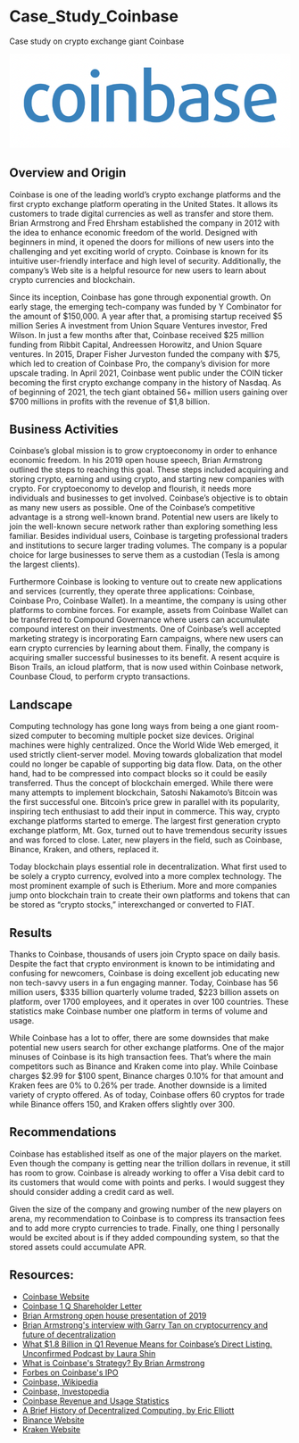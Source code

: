 # Case_Study_Coinbase
Case study on crypto exchange giant Coinbase

![](Images/logo.png)

## Overview and Origin

Coinbase is one of the leading world’s crypto exchange platforms and the first crypto exchange platform operating in the United States. It allows its customers to trade digital currencies as well as transfer and store them. Brian Armstrong and Fred Ehrsham established the company in 2012 with the idea to enhance economic freedom of the world. Designed with beginners in mind, it opened the doors for millions of new users into the challenging and yet exciting world of crypto. Coinbase is known for its intuitive user-friendly interface and high level of security. Additionally, the company’s Web site is a helpful resource for new users to learn about crypto currencies and blockchain. 
 
Since its inception, Coinbase has gone through exponential growth. On early stage, the emerging tech-company was funded by Y Combinator for the amount of $150,000. A year after that, a promising startup received $5 million Series A investment from Union Square Ventures investor, Fred Wilson. In just a few months after that, Coinbase received $25 million funding from Ribbit Capital, Andreessen Horowitz, and Union Square ventures. In 2015, Draper Fisher Jurveston funded the company with $75, which led to creation of Coinbase Pro, the company’s division for more upscale trading. In April 2021, Coinbase went public under the COIN ticker becoming the first crypto exchange company in the history of Nasdaq. As of beginning of 2021, the tech giant obtained 56+ million users gaining over $700 millions in profits with the revenue of $1,8 billion.  

## Business Activities

Coinbase’s global mission is to grow cryptoeconomy in order to enhance economic freedom. In his 2019 open house speech, Brian Armstrong outlined the steps to reaching this goal. These steps included acquiring and storing crypto, earning and using crypto, and starting new companies with crypto.
For cryptoeconomy to develop and flourish, it needs more individuals and businesses to get involved. Coinbase’s objective is to obtain as many new users as possible. One of the Coinbase’s competitive advantage is a strong well-known brand. Potential new users are likely to join the well-known secure network rather than exploring something less familiar. Besides individual users, Coinbase is targeting professional traders and institutions to secure larger trading volumes. The company is a popular choice for large businesses to serve them as a custodian (Tesla is among the largest clients).

Furthermore Coinbase is looking to venture out to create new applications and services (currently, they operate three applications: Coinbase, Coinbase Pro, Coinbase Wallet). In a meantime, the company is using other platforms to combine forces. For example, assets from Coinbase Wallet can be transferred to Compound Governance where users can accumulate compound interest on their investments. One of Coinbase’s well accepted marketing strategy is incorporating Earn campaigns, where new users can earn crypto currencies by learning about them. Finally, the company is acquiring smaller successful businesses to its benefit. A resent acquire is Bison Trails, an icloud platform, that is now used within Coinbase network, Counbase Cloud, to perform crypto transactions. 

## Landscape

Computing technology has gone long ways from being a one giant room-sized computer to becoming multiple pocket size devices. Original machines were highly centralized. Once the World Wide Web emerged, it used strictly client-server model. Moving towards globalization that model could no longer be capable of supporting big data flow. Data, on the other hand, had to be compressed into compact blocks so it could be easily transferred. Thus the concept of blockchain emerged. While there were many attempts to implement blockchain, Satoshi Nakamoto’s Bitcoin was the first successful one. Bitcoin’s price grew in parallel with its popularity, inspiring tech enthusiast to add their input in commerce. This way, crypto exchange platforms started to emerge. The largest first generation crypto exchange platform, Mt. Gox, turned out to have tremendous security issues and was forced to close. Later, new players in the field, such as Coinbase, Binance, Kraken, and others, replaced it.

Today blockchain plays essential role in decentralization. What first used to be solely a crypto currency, evolved into a more complex technology. The most prominent example of such is Etherium. More and more companies jump onto blockchain train to create their own platforms and tokens that can be stored as “crypto stocks,” interexchanged or converted to FIAT. 

## Results

Thanks to Coinbase, thousands of users join Crypto space on daily basis. Despite the fact that crypto environment is known to be intimidating and confusing for newcomers, Coinbase is doing excellent job educating new non tech-savvy users in a fun engaging manner. Today, Coinbase has 56 million users, $335 billion quarterly volume traded, $223 billion assets on platform, over 1700 employees, and it operates in over 100 countries. These statistics make Coinbase number one platform in terms of volume and usage.

While Coinbase has a lot to offer, there are some downsides that make potential new users search for other exchange platforms. One of the major minuses of Coinbase is its high transaction fees. That’s where the main competitors such as Binance and Kraken come into play. While Coinbase charges $2.99 for $100 spent, Binance charges 0.10% for that amount and Kraken fees are 0% to 0.26% per trade. Another downside is a limited variety of crypto offered. As of today, Coinbase offers 60 cryptos for trade while Binance offers 150, and Kraken offers slightly over 300. 

## Recommendations

Coinbase has established itself as one of the major players on the market. Even though the company is getting near the trillion dollars in revenue, it still has room to grow. Coinbase is already working to offer a Visa debit card to its customers that would come with points and perks. I would suggest they should consider adding a credit card as well.

Given the size of the company and growing number of the new players on arena, my recommendation to Coinbase is to compress its transaction fees and to add more crypto currencies to trade. Finally, one thing I personally would be excited about is if they added compounding system, so that the stored assets could accumulate APR.


## Resources:

* [Coinbase Website](https://www.coinbase.com/about)
* [Coinbase 1 Q Shareholder Letter](https://s27.q4cdn.com/397450999/files/doc_financials/2021/q1/Q1'21-COIN-Shareholder-Letter.pdf)
* [Brian Armstrong open house presentation of 2019](https://www.youtube.com/watch?v=HQaegigv6jU)
* [Brian Armstrong's interview with Garry Tan on cryptocurrency and future of decentralization](https://www.youtube.com/watch?v=UpbGbKQsTjc)
* [What $1.8 Billion in Q1 Revenue Means for Coinbase’s Direct Listing. Unconfirmed Podcast by Laura Shin](https://unchainedpodcast.com/what-1-8-billion-in-q1-revenue-means-for-coinbases-direct-listing/)
* [What is Coinbase's Strategy? By Brian Armstrong](https://medium.com/@barmstrong/what-is-coinbases-strategy-1c5413f6e09d#:~:text=Our%2520target%2520is%2520to%2520reach,monthly%2520transacting%2520users%2520and%2520beyond)
* [Forbes on Coinbase's IPO](https://www.forbes.com/sites/jeffkauflin/2021/04/14/coinbases-ipo-creates-a-multibillion-dollar-windfall-for-founders-now-it-faces-five-big-threats/?sh=6fdf762461ff)
* [Coinbase, Wikipedia](https://en.wikipedia.org/wiki/Coinbase)
* [Coinbase, Investopedia](https://www.investopedia.com/tech/coinbase-what-it-and-how-do-you-use-it/)
* [Coinbase Revenue and Usage Statistics](https://www.businessofapps.com/data/coinbase-statistics/)
* [A Brief History of Decentralized Computing, by Eric Elliott](https://medium.com/the-challenge/a-brief-history-of-decentralized-computing-d0d665783bcf)
* [Binance Website](https://www.binance.com/en)
* [Kraken Website](https://www.kraken.com/en-us/)
